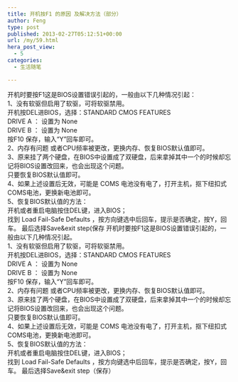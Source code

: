```yaml
---
title: 开机按F1 的原因 及解决方法（部分）
author: Feng
type: post
published: 2013-02-27T05:12:51+00:00
url: /my/59.html
hera_post_view:
  - 5
categories:
  - 生活随笔

---
```

开机时要按F1这是BIOS设置错误引起的，一般由以下几种情况引起：  
1、没有软驱但启用了软驱，可将软驱禁用。  
开机按DEL进BIOS，选择：STANDARD CMOS FEATURES  
DRIVE A ： 设置为 None  
DRIVE B ： 设置为 None  
按F10 保存，输入“Y”回车即可。  
2、内存有问题 或者CPU频率被更改，更换内存、恢复BIOS默认值即可。  
3、原来挂了两个硬盘，在BIOS中设置成了双硬盘，后来拿掉其中一个的时候却忘记将BIOS设置改回来，也会出现这个问题。  
只要恢复BIOS默认值即可。  
4、如果上述设置后无效，可能是 COMS 电池没有电了，打开主机，抠下纽扣式COMS电池，更换新电池即可。  
5、恢复BIOS默认值的方法：  
开机或者重启电脑按住DEL键，进入BIOS；  
找到 Load Fail-Safe Defaults ，按方向键选中后回车，提示是否确定，按Y，回车。 最后选择Save&exit step(保存<img decoding="async" alt="" src="http://ctc.qzs.qq.com/ac/b.gif" /> 开机时要按F1这是BIOS设置错误引起的，一般由以下几种情况引起。  
1、没有软驱但启用了软驱，可将软驱禁用。  
开机按DEL进BIOS，选择：STANDARD CMOS FEATURES  
DRIVE A ： 设置为 None  
DRIVE B ： 设置为 None  
按F10 保存，输入“Y”回车即可。  
2、内存有问题 或者CPU频率被更改，更换内存、恢复BIOS默认值即可。  
3、原来挂了两个硬盘，在BIOS中设置成了双硬盘，后来拿掉其中一个的时候却忘记将BIOS设置改回来，也会出现这个问题。  
只要恢复BIOS默认值即可。  
4、如果上述设置后无效，可能是 COMS 电池没有电了，打开主机，抠下纽扣式COMS电池，更换新电池即可。  
5、恢复BIOS默认值的方法：  
开机或者重启电脑按住DEL键，进入BIOS；  
找到 Load Fail-Safe Defaults ，按方向键选中后回车，提示是否确定，按Y，回车。 最后选择Save&exit step（保存）